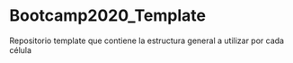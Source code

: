 # Bootcamp2020_Template
Repositorio template que contiene la estructura general a utilizar por cada célula
